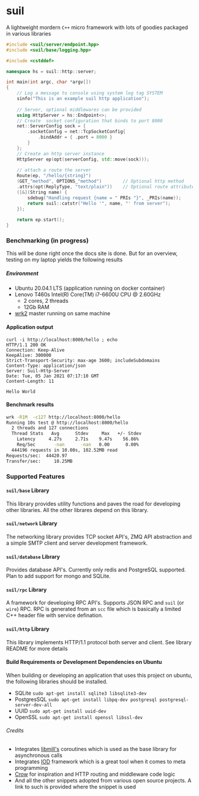 # suil
A lightweight mordern `C++` micro framework with lots of goodies packaged in various libraries

```c++
#include <suil/server/endpoint.hpp>
#include <suil/base/logging.hpp>

#include <cstddef>

namespace hs = suil::http::server;

int main(int argc, char *argv[])
{
    // Log a message to console using system log tag SYSTEM
    sinfo("This is an example suil http application");
    
    // Server, optional middlewares can be provided
    using HttpServer = hs::Endpoint<>;
    // Create  socket configuration that binds to port 8000
    net::ServerConfig sock = {
        .socketConfig = net::TcpSocketConfig{
            .bindAddr = { .port = 8000 }
        }
    };
    // Create an http server instance
    HttpServer ep(opt(serverConfig, std::move(sock)));
    
    // attach a route the server
    Route(ep, "/hello/{string}")
    (GET_"method", OPTIONS_"method")        // Optional http method
    .attrs(opt(ReplyType, "text/plain"))    // Optional route attribute
    ([&](String name) {
        sdebug("Handling request {name = " PRIs "}", _PRIs(name));
        return suil::catstr("Hello '", name, "' from server");
    });
    
    return ep.start();
}
```

### Benchmarking (in progress)
This will be done right once the docs site is done. But for an overview,
testing on my laptop yields the following results
##### Environment
* Ubuntu 20.04.1 LTS (application running on docker container)
* Lenovo T460s Intel(R) Core(TM) i7-6600U CPU @ 2.60GHz
  - 2 cores, 2 threads
  - 12Gb RAM
* [wrk2](https://github.com/giltene/wrk2) master running on same machine

#### Application output
```shell
curl -i http://localhost:8000/hello ; echo
HTTP/1.1 200 OK
Connection: Keep-Alive
KeepAlive: 300000
Strict-Transport-Security: max-age 3600; includeSubdomains
Content-Type: application/json
Server: Suil-Http-Server
Date: Tue, 05 Jan 2021 07:17:10 GMT
Content-Length: 11

Hello World
```

#### Benchmark results
```bash
wrk -R1M  -c127 http://localhost:8000/hello
Running 10s test @ http://localhost:8000/hello
  2 threads and 127 connections
  Thread Stats   Avg      Stdev     Max   +/- Stdev
    Latency     4.27s     2.71s    9.47s    56.86%
    Req/Sec       -nan      -nan   0.00      0.00%
  444196 requests in 10.00s, 102.52MB read
Requests/sec:  44420.97
Transfer/sec:     10.25MB
```

### Supported Features
#### `suil/base` Library
This library provides utility functions and paves the road for developing other libraries. All the other librares
depend on this library.

#### `suil/network` Library
The networking library provides TCP socket API's, ZMQ API abstraction and a simple SMTP client and server development
framework.

#### `suil/database` Library
Provides database API's. Currently only redis and PostgreSQL supported. Plan to add support for mongo and SQLite.

#### `suil/rpc` Library
A framework for developing RPC API's. Supports JSON RPC and `suil` (or `wire`) RPC. RPC is generated from an `scc` file which is basically
a limited C++ header file with service defination.

#### `suil/http` Library
This library implements HTTP/1.1 protocol both server and client. See library README for more details

#### Build Requirements or Development Dependencies on Ubuntu
When building or developing an application that uses this project on ubuntu, the
following libraries should be installed.

* SQLite
  `sudo apt-get install sqlite3 libsqlite3-dev`
* PostgresSQL
  `sudo apt-get install libpq-dev postgresql postgresql-server-dev-all`
* UUID
  `sudo apt-get install uuid-dev`
* OpenSSL
  `sudo apt-get install openssl libssl-dev`
  
###### Credits 
* Integrates [libmill's](https://github.com/sustrik/libmill) coroutines which is used as the base library for
  asynchronous calls
* Integrates [IOD](https://github.com/matt-42/iod) framework which is a great tool when it comes to meta programming
* [Crow](https://github.com/ipkn/crow) for inspiration and HTTP routing and middleware code logic
* And all the other snippets adopted from various open source projects. A link to such is provided where the snippet
is used
